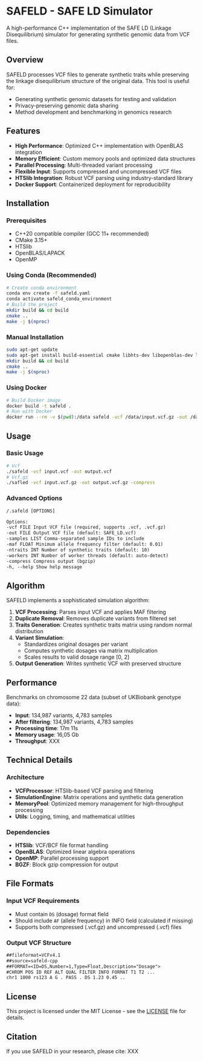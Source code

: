 # SAFELD - SAFE LD Simulator

A high-performance C++ implementation of the SAFE LD (Linkage Disequilibrium) simulator for generating synthetic genomic data from VCF files.

## Overview

SAFELD processes VCF files to generate synthetic traits while preserving the linkage disequilibrium structure of the original data. This tool is useful for:

- Generating synthetic genomic datasets for testing and validation
- Privacy-preserving genomic data sharing
- Method development and benchmarking in genomics research

## Features

- **High Performance**: Optimized C++ implementation with OpenBLAS integration
- **Memory Efficient**: Custom memory pools and optimized data structures
- **Parallel Processing**: Multi-threaded variant processing
- **Flexible Input**: Supports compressed and uncompressed VCF files
- **HTSlib Integration**: Robust VCF parsing using industry-standard library
- **Docker Support**: Containerized deployment for reproducibility

## Installation

### Prerequisites

- C++20 compatible compiler (GCC 11+ recommended)
- CMake 3.15+
- HTSlib
- OpenBLAS/LAPACK
- OpenMP

### Using Conda (Recommended)

```bash
# Create conda environment
conda env create -f safeld.yaml
conda activate safeld_conda_environment
# Build the project
mkdir build && cd build
cmake ..
make -j $(nproc)
```

### Manual Installation

```bash
sudo apt-get update
sudo apt-get install build-essential cmake libhts-dev libopenblas-dev libomp-dev
mkdir build && cd build
cmake ..
make -j $(nproc)
```

### Using Docker

```bash
# Build Docker image
docker build -t safeld .
# Run with Docker
docker run --rm -v $(pwd):/data safeld -vcf /data/input.vcf.gz -out /data/output.vcf.gz -compress
```

## Usage

### Basic Usage

```bash
# Vcf
./safeld -vcf input.vcf -out output.vcf
# Vcf.gz
./safled -vcf input.vcf.gz -out output.vcf.gz -compress
```

### Advanced Options

```txt
/.safeld [OPTIONS]

Options:
-vcf FILE Input VCF file (required, supports .vcf, .vcf.gz)
-out FILE Output VCF file (default: SAFE_LD.vcf)
-samples LIST Comma-separated sample IDs to include
-maf FLOAT Minimum allele frequency filter (default: 0.01)
-ntraits INT Number of synthetic traits (default: 10)
-workers INT Number of worker threads (default: auto-detect)
-compress Compress output (bgzip)
-h, --help Show help message
```

## Algorithm

SAFELD implements a sophisticated simulation algorithm:

1. **VCF Processing**: Parses input VCF and applies MAF filtering
2. **Duplicate Removal**: Removes duplicate variants from filtered set
3. **Traits Generation**: Creates synthetic traits matrix using random normal distribution
4. **Variant Simulation**: 
   - Standardizes original dosages per variant
   - Computes synthetic dosages via matrix multiplication
   - Scales results to valid dosage range [0, 2]
5. **Output Generation**: Writes synthetic VCF with preserved structure

## Performance

Benchmarks on chromosome 22 data (subset of UKBiobank genotype data):
- **Input**: 134,987 variants, 4,783 samples
- **After filtering**: 134,987 variants, 4,783 samples
- **Processing time**: 17m 11s   
- **Memory usage**: 16,05 Gb
- **Throughput**: XXX

## Technical Details

### Architecture

- **VCFProcessor**: HTSlib-based VCF parsing and filtering
- **SimulationEngine**: Matrix operations and synthetic data generation
- **MemoryPool**: Optimized memory management for high-throughput processing
- **Utils**: Logging, timing, and mathematical utilities

### Dependencies

- **HTSlib**: VCF/BCF file format handling
- **OpenBLAS**: Optimized linear algebra operations
- **OpenMP**: Parallel processing support
- **BGZF**: Block gzip compression for output

## File Formats

### Input VCF Requirements

- Must contain `DS` (dosage) format field
- Should include `AF` (allele frequency) in INFO field (calculated if missing)
- Supports both compressed (.vcf.gz) and uncompressed (.vcf) files

### Output VCF Structure

```txt
##fileformat=VCFv4.1
##source=safeld-cpp
##FORMAT=<ID=DS,Number=1,Type=Float,Description="Dosage">
#CHROM POS ID REF ALT QUAL FILTER INFO FORMAT T1 T2 ...
chr1 1000 rs123 A G . PASS . DS 1.23 0.45 ..
```
## License

This project is licensed under the MIT License - see the [LICENSE](LICENSE) file for details.

## Citation

If you use SAFELD in your research, please cite:
XXX
